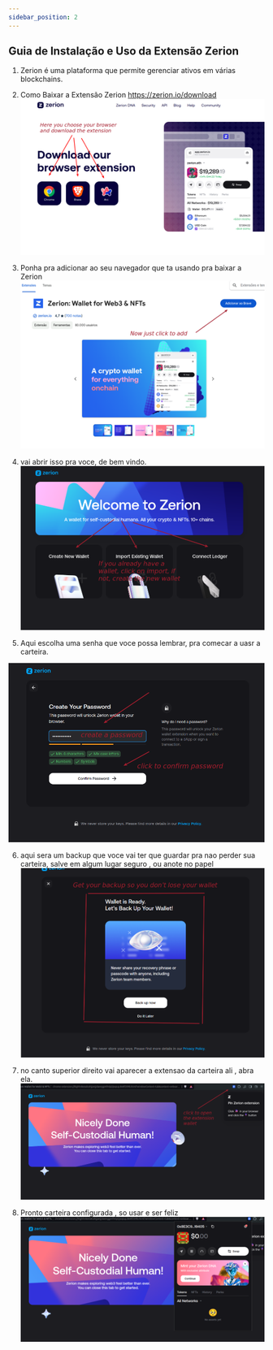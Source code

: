 ```yaml
---
sidebar_position: 2
---
```


 ## Guia de Instalação e Uso da Extensão Zerion
1. Zerion é uma plataforma que permite gerenciar ativos em várias blockchains.

2. Como Baixar a Extensão Zerion https://zerion.io/download
![Alt text](../../../../../src/assets/eth-wallet/1.png)

3. Ponha pra adicionar ao seu navegador que ta usando pra baixar a Zerion
![Alt text](../../../../../src/assets/eth-wallet/2.png)


4. vai abrir isso pra voce, de bem vindo.
![Alt text](../../../../../src/assets/eth-wallet/3.png)


5.  Aqui escolha uma senha que voce possa lembrar, pra comecar a uasr a carteira.

![Alt text](../../../../../src/assets/eth-wallet/4.png)

6.  aqui sera um backup que voce vai ter que guardar pra nao perder sua carteira, salve em algum lugar seguro , ou anote no papel 
![Alt text](../../../../../src/assets/eth-wallet/5.png)

7.  no canto superior direito vai aparecer a extensao da carteira ali , abra ela.
![Alt text](../../../../../src/assets/eth-wallet/6.png)

8.  Pronto carteira configurada , so usar e ser feliz 
![Alt text](../../../../../src/assets/eth-wallet/11.png)